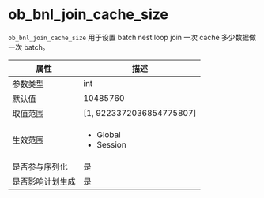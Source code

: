 ob_bnl_join_cache_size 
===========================================

`ob_bnl_join_cache_size` 用于设置 batch nest loop join 一次 cache 多少数据做一次 batch。


|  **属性**  |                                                   **描述**                                                   |
|----------|------------------------------------------------------------------------------------------------------------|
| 参数类型     | int                                                                                                        |
| 默认值      | 10485760                                                                                                   |
| 取值范围     | \[1, 9223372036854775807\]                                                                                 |
| 生效范围     | <ul><li>Global</li><li>Session</li></ul>    |
| 是否参与序列化  | 是                                                                                                          |
| 是否影响计划生成 | 是                                                                                                          |


